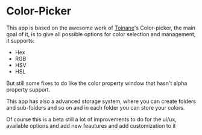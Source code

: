 # Color-Picker
This app is based on the awesome work of [Toinane](https://github.com/Toinane)'s Color-picker, the main goal of it, is to give all possible options for color selection and management, it supports:
- Hex
- RGB
- HSV
- HSL

But still some fixes to do like the color property window that hasn't alpha property support.

This app has also a advanced storage system, where you can create folders and sub-folders and so on and in each folder you can store your colors.

Of course this is a beta still a lot of improvements to do for the ui/ux, available options and add new feautures and add customization to it